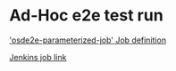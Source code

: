 # Ad-Hoc e2e test run

['osde2e-parameterized-job' Job definition](https://gitlab.cee.redhat.com/service/app-interface/-/blob/master/resources/jenkins/osde2e/job-templates.yaml)

[Jenkins job link](https://ci.int.devshift.net/blue/organizations/jenkins/osde2e-parameterized-job/activity)

